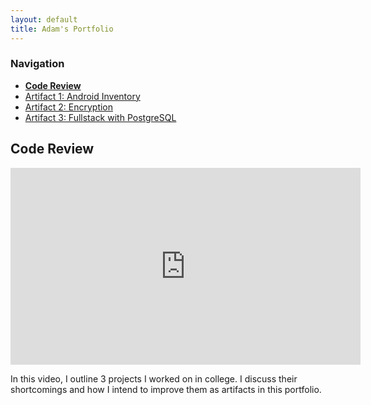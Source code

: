 ```yaml
---
layout: default
title: Adam's Portfolio
---
```


### Navigation

- **[Code Review](/)**
- [Artifact 1: Android Inventory](/artifacts/android-inventory)
- [Artifact 2: Encryption](/artifacts/encryption)
- [Artifact 3: Fullstack with PostgreSQL](/artifacts/fullstack-with-postgresql)

## Code Review

<iframe width="560" height="315" src="https://www.youtube.com/embed/Ykhneko8Hd0" title="YouTube video player" frameborder="0" allow="accelerometer; autoplay; clipboard-write; encrypted-media; gyroscope; picture-in-picture; web-share" allowfullscreen></iframe>

In this video, I outline 3 projects I worked on in college. I discuss their shortcomings and how I intend to improve them as artifacts in this portfolio.
